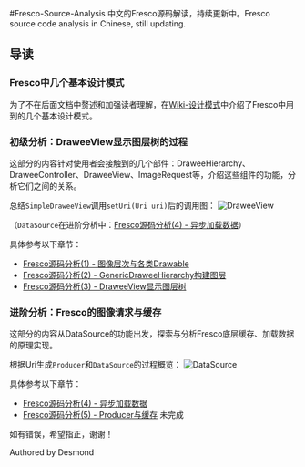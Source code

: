 #Fresco-Source-Analysis
中文的Fresco源码解读，持续更新中。Fresco source code analysis in Chinese, still updating.

## 导读

### Fresco中几个基本设计模式

为了不在后面文档中赘述和加强读者理解，在[Wiki-设计模式](https://github.com/desmond1121/Fresco-Source-Analysis/wiki/Fresco%E4%B8%AD%E7%9A%84%E8%AE%BE%E8%AE%A1%E6%A8%A1%E5%BC%8F)中介绍了Fresco中用到的几个基本设计模式。

### 初级分析：DraweeView显示图层树的过程

这部分的内容针对使用者会接触到的几个部件：DraweeHierarchy、DraweeController、DraweeView、ImageRequest等，介绍这些组件的功能，分析它们之间的关系。

总结`SimpleDraweeView`调用`setUri(Uri uri)`后的调用图：
![DraweeView](http://desmondtu.oss-cn-shanghai.aliyuncs.com/Fresco/sequence_diagram_setUriSeq1.PNG)

（`DataSource`在进阶分析中：[Fresco源码分析(4) - 异步加载数据](https://github.com/desmond1121/Fresco-Source-Analysis/blob/master/Fresco%E6%BA%90%E7%A0%81%E5%88%86%E6%9E%90(4)%20-%20%E5%BC%82%E6%AD%A5%E5%8A%A0%E8%BD%BD%E6%95%B0%E6%8D%AE.md)）

具体参考以下章节：
- [Fresco源码分析(1) - 图像层次与各类Drawable](https://github.com/desmond1121/Fresco-Source-Analysis/blob/master/Fresco%E6%BA%90%E7%A0%81%E5%88%86%E6%9E%90(1)%20-%20%E5%9B%BE%E5%83%8F%E5%B1%82%E6%AC%A1%E4%B8%8E%E5%90%84%E7%B1%BBDrawable.md)
- [Fresco源码分析(2) - GenericDraweeHierarchy构建图层](https://github.com/desmond1121/Fresco-Source-Analysis/blob/master/Fresco%E6%BA%90%E7%A0%81%E5%88%86%E6%9E%90(2)%20-%20GenericDraweeHierarchy%E6%9E%84%E5%BB%BA%E5%9B%BE%E5%B1%82.md)
- [Fresco源码分析(3) - DraweeView显示图层树](https://github.com/desmond1121/Fresco-Source-Analysis/blob/master/Fresco%E6%BA%90%E7%A0%81%E5%88%86%E6%9E%90(3)%20-%20DraweeView%E6%98%BE%E7%A4%BA%E5%9B%BE%E5%B1%82%E6%A0%91.md)

### 进阶分析：Fresco的图像请求与缓存

这部分的内容从DataSource的功能出发，探索与分析Fresco底层缓存、加载数据的原理实现。

根据Uri生成`Producer`和`DataSource`的过程概览：
![DataSource](http://desmondtu.oss-cn-shanghai.aliyuncs.com/Fresco/sequence_diagram_setUriSeq2.PNG)

具体参考以下章节：
- [Fresco源码分析(4) - 异步加载数据](https://github.com/desmond1121/Fresco-Source-Analysis/blob/master/Fresco%E6%BA%90%E7%A0%81%E5%88%86%E6%9E%90(4)%20-%20%E5%BC%82%E6%AD%A5%E5%8A%A0%E8%BD%BD%E6%95%B0%E6%8D%AE.md)
- [Fresco源码分析(5) - Producer与缓存](https://github.com/desmond1121/Fresco-Source-Analysis/blob/master/Fresco%E6%BA%90%E7%A0%81%E5%88%86%E6%9E%90(5)%20-%20Producer%E4%B8%8E%E7%BC%93%E5%AD%98.md) 未完成


如有错误，希望指正，谢谢！

Authored by Desmond
